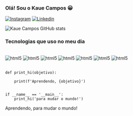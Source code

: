 
### Olá! Sou o Kaue Campos 😀




[![Instagram](https://img.shields.io/badge/Instagram-E4405F?style=for-the-badge&logo=instagram&logoColor=white
)](https://www.instagram.com/kaue.oliveira__/)
[![Linkedin](https://img.shields.io/badge/LinkedIn-0077B5?style=for-the-badge&logo=linkedin&logoColor=white
)](https://www.linkedin.com/in/kauecampos-/)

![Kaue Campos GitHub stats](https://github-readme-stats.vercel.app/api?username=KaueCampos&show_icons=true&theme=cobalt)

### Tecnologias que uso no meu dia
<div style="display: inline_block"> <br/>
    <img align="center" alt="html5" 
    src="https://img.shields.io/badge/HTML5-E34F26?style=for-the-badge&logo=html5&logoColor=white"/>
    <img align="center" alt="html5" 
    src="https://img.shields.io/badge/CSS3-1572B6?style=for-the-badge&logo=css3&logoColor=white"/>
    <img align="center" alt="html5" 
    src="https://img.shields.io/badge/JavaScript-F7DF1E?style=for-the-badge&logo=javascript&logoColor=black"/>
    <img align="center" alt="html5" 
    src="https://img.shields.io/badge/Sass-CC6699?style=for-the-badge&logo=sass&logoColor=white"/>
    <img align="center" alt="html5" 
    src="https://img.shields.io/badge/Python-14354C?style=for-the-badge&logo=python&logoColor=white"/>
    <img align="center" alt="html5" 
    src="https://img.shields.io/badge/PHP-777BB4?style=for-the-badge&logo=php&logoColor=white"/>
    <img align="center" alt="html5" 
    src="https://img.shields.io/badge/Bootstrap-563D7C?style=for-the-badge&logo=bootstrap&logoColor=white"/>
    
</div><br/>



```
def print_hi(objetivo):

    print(f'Aprendendo, {objetivo}')


if __name__ == '__main__':
    print_hi('para mudar o mundo!')

```

Aprendendo, para mudar o mundo!

